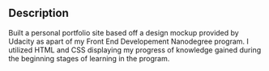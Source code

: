 ## Description
Built a personal portfolio site based off a design mockup provided by Udacity as apart of my Front End Developement Nanodegree program. I utilized HTML and CSS displaying my progress of knowledge gained during the beginning stages of learning in the program.
